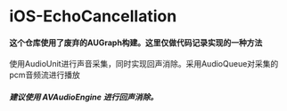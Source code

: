 # iOS-EchoCancellation
#### 这个仓库使用了废弃的AUGraph构建。这里仅做代码记录实现的一种方法
使用AudioUnit进行声音采集，同时实现回声消除。采用AudioQueue对采集的pcm音频流进行播放
##### 建议使用 AVAudioEngine 进行回声消除。
